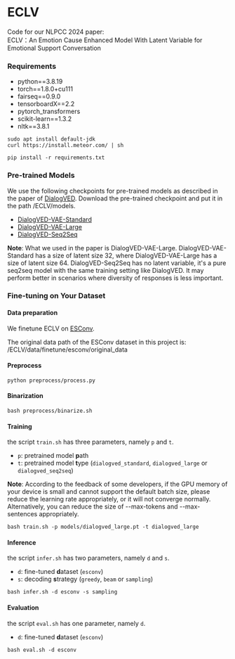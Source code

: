 # ECLV

Code for our NLPCC 2024 paper:  
ECLV：An Emotion Cause Enhanced Model With Latent Variable for Emotional Support Conversation

### Requirements

- python==3.8.19
- torch==1.8.0+cu111
- fairseq==0.9.0
- tensorboardX==2.2
- pytorch_transformers
- scikit-learn==1.3.2
- nltk==3.8.1

```shell
sudo apt install default-jdk
curl https://install.meteor.com/ | sh

pip install -r requirements.txt
```

### Pre-trained Models

We use the following checkpoints for pre-trained models as described in the paper of 
[DialogVED](https://aclanthology.org/2022.acl-long.333/). Download the pre-trained checkpoint 
and put it in the path /ECLV/models.  

- [DialogVED-VAE-Standard](https://drive.google.com/file/d/1EucujAl8vXyrEDAyAb0SeLovzIX2_9tn/view?usp=sharing)
- [DialogVED-VAE-Large](https://drive.google.com/file/d/1GLMrNAc2YEPJ-eiRcbFHGP0XGzAwKikM/view?usp=sharing)
- [DialogVED-Seq2Seq](https://drive.google.com/file/d/1xiRMBPeaIUvKFbnKrf7etXPVyU1C1x56/view?usp=sharing)

**Note**: What we used in the paper is DialogVED-VAE-Large. DialogVED-VAE-Standard has a size of latent size 32, 
where DialogVED-VAE-Large has a size of latent size 64. DialogVED-Seq2Seq has no latent variable, 
it's a pure seq2seq model with the same training setting like DialogVED. 
It may perform better in scenarios where diversity of responses is less important.   

### Fine-tuning on Your Dataset

#### Data preparation

We finetune ECLV on [ESConv](https://github.com/thu-coai/Emotional-Support-Conversation).

The original data path of the ESConv dataset in this project is: 
/ECLV/data/finetune/esconv/original_data

#### Preprocess

```shell
python preprocess/process.py
```

#### Binarization

```shell
bash preprocess/binarize.sh
```

#### Training

the script `train.sh` has three parameters, namely `p` and `t`.

- `p`: pretrained model **p**ath
- `t`: pretrained model **t**ype (`dialogved_standard`, `dialogved_large` or `dialogved_seq2seq`)

**Note**: According to the feedback of some developers, if the GPU memory of your device is small and cannot support
the default batch size, please reduce the learning rate appropriately, or it will not converge normally.
Alternatively, you can reduce the size of --max-tokens and --max-sentences appropriately.

```shell
bash train.sh -p models/dialogved_large.pt -t dialogved_large
```

#### Inference

the script `infer.sh` has two parameters, namely `d` and `s`.

- `d`: fine-tuned **d**ataset (`esconv`)
- `s`: decoding **s**trategy (`greedy`, `beam` or `sampling`)

```shell
bash infer.sh -d esconv -s sampling
```

#### Evaluation

the script `eval.sh` has one parameter, namely `d`.

- `d`: fine-tuned **d**ataset (`esconv`)

```shell
bash eval.sh -d esconv
```

